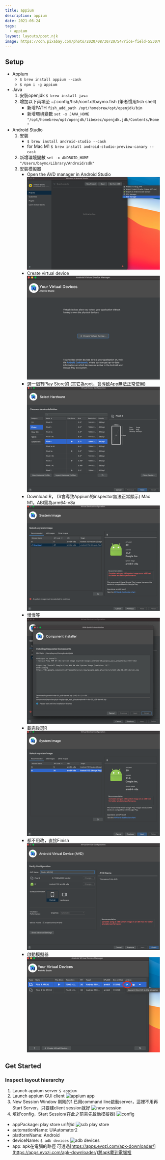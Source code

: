 ```yaml
---
title: appium
description: appium
date: 2021-06-24
tags:
  - appium
layout: layouts/post.njk
image: https://cdn.pixabay.com/photo/2020/08/30/20/54/rice-field-5530707_1280.jpg
---
```

## Setup
* Appium
  * ```$ brew install appium --cask```
  * ```$ npm i -g appium```
* Java
  1. 安裝openjdk 
      ```$ brew install java```
  2. 增加以下兩項至 ~/.config/fish/conf.d/baymo.fish (筆者慣用fish shell)
      * 新增PATH
      ```fish_add_path /opt/homebrew/opt/openjdk/bin```
      * 新增環境變數 
      ```set -x JAVA_HOME "/opt/homebrew/opt/openjdk/libexec/openjdk.jdk/Contents/Home"```
* Android Studio
  1. 安裝
      * ```$ brew install android-studio --cask```
      * for Mac M1
          ```$ brew install android-studio-preview-canary --cask```
  1. 新增環境變數
      ```set -x ANDROID_HOME "/Users/baymo/Library/Android/sdk"```
  1. 安裝模擬器
        * Open the AVD manager in Android Studio
            ![open avd](/img/android-emulator/open-avd.png "open the AVD manager")
        * Create virtual device
            ![create](/img/android-emulator/create.png "create")
        * 選一個有Play Store的 (其它為root，會導致App無法正常使用)
            ![choose](/img/android-emulator/choose.png "choose one with Play Store")
        * Download R， (S會導致Appium的inspector無法正常顯示)
            Mac M1，ABI需為arm64-v8a
            ![download](/img/android-emulator/download.png "R download")
        * 慢慢等
            ![downloading](/img/android-emulator/downloading.png "downloading")
        * 載完後選R
            ![image](/img/android-emulator/choose-image.png "image")
        * 都不用改，直接Finish
            ![finish](/img/android-emulator/finish.png "finish")
        * 啟動模擬器
            ![launch-emulator](/img/android-emulator/launch-emulator.png "launch-emulator")

## Get Started
### Inspect layout hierarchy
1. Launch appium server
  ```$ appium```
1. Launch appium GUI client
    ![appium app](/img/appium/appium-app.png "appium app")
1. New Session Window
    剛剛的1.已用command line啟動server，這裡不用再Start Server，只要建client session就好
    ![new session](/img/appium/launch.png "new session")
1. 填好config，Start Session(在此之前需先啟動模擬器)
    ![config](/img/appium/config.png "config")
  * appPackage: play store url的id
       ![scb play store](/img/appium/scb-play-store.png "scb play store")
  * automationName: UiAutomator2
  * platformName: Android
  * deviceName: 
        ```$ adb devices```
       ![adb devices](/img/appium/adb-devices.png "adb devices")
  * app: apk在電腦的路徑
      可透過[https://apps.evozi.com/apk-downloader/](https://apps.evozi.com/apk-downloader/)將apk載到電腦裡
      
